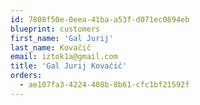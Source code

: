 ```yaml
---
id: 7808f50e-0eea-41ba-a53f-d071ec0694eb
blueprint: customers
first_name: 'Gal Jurij'
last_name: Kovačič
email: iztok1a@gmail.com
title: 'Gal Jurij Kovačič'
orders:
  - ae107fa3-4224-408b-8b61-cfc1bf21592f
---
```

